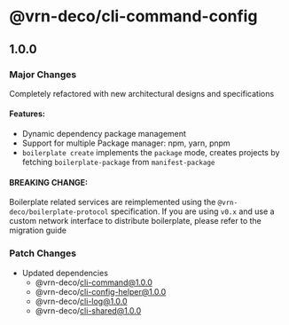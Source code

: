 # @vrn-deco/cli-command-config

## 1.0.0

### Major Changes

Completely refactored with new architectural designs and specifications

#### Features:

- Dynamic dependency package management
- Support for multiple Package manager: npm, yarn, pnpm
- `boilerplate create` implements the `package` mode, creates projects by fetching `boilerplate-package` from `manifest-package`

#### BREAKING CHANGE:

Boilerplate related services are reimplemented using the `@vrn-deco/boilerplate-protocol` specification. If you are using `v0.x` and use a custom network interface to distribute boilerplate, please refer to the migration guide

### Patch Changes

- Updated dependencies
  - @vrn-deco/cli-command@1.0.0
  - @vrn-deco/cli-config-helper@1.0.0
  - @vrn-deco/cli-log@1.0.0
  - @vrn-deco/cli-shared@1.0.0
